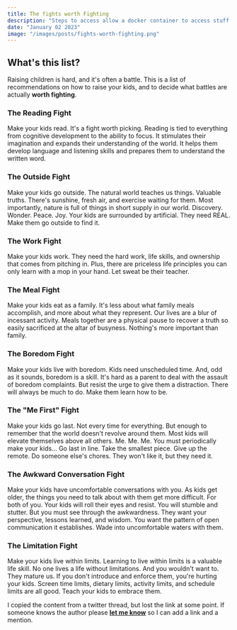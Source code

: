 ```yaml
---
title: The fights worth Fighting
description: "Steps to access allow a docker container to access stuff on the host"
date: "January 02 2023"
image: "/images/posts/fights-worth-fighting.png"
---
```


## What's this list?

Raising children is hard, and it's often a battle. This is a list of recommendations on how to raise your kids, and to decide what battles are actually **worth fighting**.

### The Reading Fight

Make your kids read. It's a fight worth picking. Reading is tied to everything from cognitive development to the ability to focus. It stimulates their imagination and expands their understanding of the world. It helps them develop language and listening skills and prepares them to understand the written word.

### The Outside Fight

Make your kids go outside. The natural world teaches us things. Valuable truths. There's sunshine, fresh air, and exercise waiting for them. Most importantly, nature is full of things in short supply in our world. Discovery. Wonder. Peace. Joy. Your kids are surrounded by artificial. They need REAL. Make them go outside to find it.

### The Work Fight

Make your kids work. They need the hard work, life skills, and ownership that comes from pitching in. Plus, there are priceless life principles you can only learn with a mop in your hand. Let sweat be their teacher.

### The Meal Fight

Make your kids eat as a family. It's less about what family meals accomplish, and more about what they represent. Our lives are a blur of incessant activity. Meals together are a physical pause to recover a truth so easily sacrificed at the altar of busyness. Nothing's more important than family.

### The Boredom Fight

Make your kids live with boredom. Kids need unscheduled time. And, odd as it sounds, boredom is a skill. It's hard as a parent to deal with the assault of boredom complaints. But resist the urge to give them a distraction. There will always be much to do. Make them learn how to be.

### The "Me First" Fight

Make your kids go last. Not every time for everything. But enough to remember that the world doesn't revolve around them. Most kids will elevate themselves above all others. Me. Me. Me. You must periodically make your kids... Go last in line. Take the smallest piece. Give up the remote. Do someone else's chores. They won't like it, but they need it.

### The Awkward Conversation Fight

Make your kids have uncomfortable conversations with you. As kids get older, the things you need to talk about with them get more difficult. For both of you.
Your kids will roll their eyes and resist. You will stumble and stutter. But you must see through the awkwardness. They want your perspective, lessons learned, and wisdom. You want the pattern of open communication it establishes. Wade into uncomfortable waters with them.

### The Limitation Fight

Make your kids live within limits. Learning to live within limits is a valuable life skill. No one lives a life without limitations. And you wouldn't want to. They mature us. If you don't introduce and enforce them, you're hurting your kids. Screen time limits, dietary limits, activity limits, and schedule limits are all good. Teach your kids to embrace them.

I copied the content from a twitter thread, but lost the link at some point. If someone knows the author please [**let me know**](/contact) so I can add a link and a mention.
